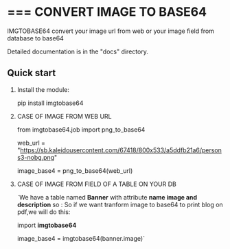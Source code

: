 ===
CONVERT IMAGE TO BASE64
===

IMGTOBASE64 convert your image url from web or your image field from database to base64

Detailed documentation is in the "docs" directory.

## Quick start

1. Install the module:

   pip install imgtobase64

2. CASE OF IMAGE FROM WEB URL

   from imgtobase64.job import png_to_base64

   web_url = "https://sb.kaleidousercontent.com/67418/800x533/a5ddfb21a6/persons3-nobg.png"

   image_base4 = png_to_base64(web_url)

3. CASE OF IMAGE FROM FIELD OF A TABLE ON YOUR DB

   `We have a table named **Banner** with attribute **name image and description** so :
   So if we want tranform image to base64 to print blog on pdf,we will do this:

   import **imgtobase64**

   image_base4 = imgtobase64(banner.image)`
